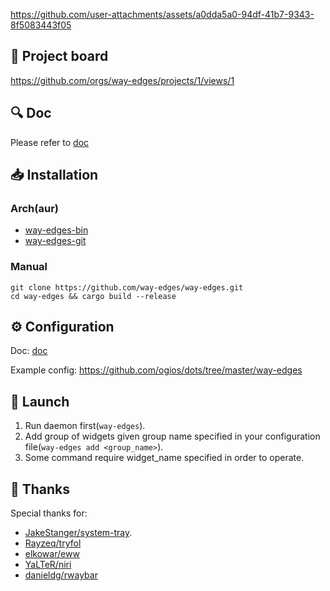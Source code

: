<https://github.com/user-attachments/assets/a0dda5a0-94df-41b7-9343-8f5083443f05>

## 🫧 Project board

<https://github.com/orgs/way-edges/projects/1/views/1>

## 🔍 Doc

Please refer to [doc](doc)

## 📥 Installation

### Arch(aur)

- [way-edges-bin](https://aur.archlinux.org/packages/way-edges-bin)
- [way-edges-git](https://aur.archlinux.org/packages/way-edges-git)

### Manual

```shell
git clone https://github.com/way-edges/way-edges.git
cd way-edges && cargo build --release
```

## ⚙️ Configuration

Doc: [doc](doc/config)

Example config: <https://github.com/ogios/dots/tree/master/way-edges>

## 🚀 Launch

1. Run daemon first(`way-edges`).
2. Add group of widgets given group name specified in your configuration file(`way-edges add <group_name>`).
3. Some command require widget_name specified in order to operate.

## 💛 Thanks

Special thanks for:

- [JakeStanger/system-tray](https://github.com/JakeStanger/system-tray).
- [Rayzeq/tryfol](https://github.com/Rayzeq/tryfol)
- [elkowar/eww](https://github.com/elkowar/eww)
- [YaLTeR/niri](https://github.com/YaLTeR/niri)
- [danieldg/rwaybar](https://github.com/danieldg/rwaybar)
